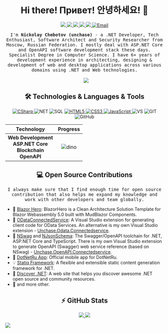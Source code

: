 <h1 align="center"> Hi there! Привет! 안녕하세요! 👋 </h1>
<p align="center" align='right'>
  <a target="_blank" href="https://unchase.ru">
    <img src="https://img.shields.io/badge/Website-unchase.ru-informational?style=for-the-badge&logo=github&logoColor=white" />
  </a>
  <a target="_blank" href="https://dev.to/unchase">
    <img src="https://img.shields.io/badge/dev.to-%2312100E.svg?&style=for-the-badge&logo=dev.to&logoColor=white" />
  </a>
  <a target="_blank" href="https://medium.com/@unchase">
    <img src="https://img.shields.io/badge/Medium%20-%231572B6.svg?&style=for-the-badge&logo=medium&logoColor=white" />
  </a>
  <a target="_blank" href="https://twitter.com/unchase12">
    <img src="https://img.shields.io/badge/Twitter%20-%231DA1F2.svg?&style=for-the-badge&logo=Twitter&logoColor=white" />
  </a>
  <a target="_blank" href="https://habr.com/ru/users/unchase">
    <img src="https://img.shields.io/badge/Habr%20-%AA1DAAF2.svg?&style=for-the-badge&logo=Habr&logoColor=white" />
  </a>
  <a target="_blank" href="mailto:spiritkola@hotmail.com">
    <img alt="Email" src="https://img.shields.io/badge/Email-0078D4.svg?&style=for-the-badge&logo=Microsoft-Outlook&logoColor=white" />
  </a>
</p>

<p align="center">
  <samp>I'm <b>Nickolay Chebotov (unchase)</b> - a .NET Developer, Tech Enthusiast, Software Architect and Security Researcher from Moscow, Russian Federation. I mostly deal with ASP.NET Core and OpenAPI software development stack these days. Specialist Degree in Computer Science. I have 6+ years of development experience in architecting, designing & development of web and desktop applications across various domains using .NET and Web technologies.
  </samp>
  <br/>
  <br/>
  <a href="https://www.buymeacoffee.com/nikolaychebotov" target="_blank" style="margin-left: 10px;"><img src="https://img.buymeacoffee.com/button-api/?text=Support me!&amp;emoji=🙏&amp;slug=nikolaychebotov&amp;button_colour=ff8614&amp;font_colour=000000&amp;font_family=Bree&amp;outline_colour=000000&amp;coffee_colour=FFDD00"></a>
</p>

<h2 align="center">🛠 Technologies & Languages & Tools</h2>

<p align="center" align='right'>
  <a target="_blank" href="https://github.com/unchase?tab=repositories&q=&type=&language=c%23">
    <img alt="CSharp" src="https://img.shields.io/badge/c%23%20-%23239120.svg?&style=for-the-badge&logo=c-sharp&logoColor=white" /> 
  </a>
  <img alt="NET" src="https://img.shields.io/badge/-.NET-5C2D91?style=for-the-badge&logo=%2ENET&logoColor=white" />
  <img alt="SQL" src="https://img.shields.io/badge/-SQL-4479A1?style=for-the-badge&logo=mysql&logoColor=black&textColor=black" />
  <a target="_blank" href="https://github.com/unchase?tab=repositories&q=&type=&language=html">
    <img alt="HTML5" src="https://img.shields.io/badge/html5%20-%23E34F26.svg?&style=for-the-badge&logo=html5&logoColor=white" />
  </a>
  <a target="_blank" href="https://github.com/unchase?tab=repositories&q=&type=&language=css">
    <img alt="CSS3" src="https://img.shields.io/badge/css3%20-%231572B6.svg?&style=for-the-badge&logo=css3&logoColor=white" /> 
  </a>
  <a target="_blank" href="https://github.com/unchase?tab=repositories&q=&type=&language=javascript">
    <img alt="JavaScript" src="https://img.shields.io/badge/javascript%20-%23323330.svg?&style=for-the-badge&logo=javascript&logoColor=%23F7DF1E" />
  </a>
  <img alt="VS" src="https://img.shields.io/badge/-VS-007ACC?style=for-the-badge&logo=visual-studio&logoColor=white" />
  <img alt="GIT" src="https://img.shields.io/badge/git%20-%23F05033.svg?&style=for-the-badge&logo=git&logoColor=white" /> 
  <img alt="GitHub" src="https://img.shields.io/badge/github%20-%23121011.svg?&style=for-the-badge&logo=github&logoColor=white" />
</p>

|Technology|Progress|
|:-:|:-:|
|**Web&#160;Development**<br>**ASP.NET Core**<br>**Blockchain**<br>**OpenAPI**|<img alt="dino" src="https://github.com/unchase/unchase/blob/master/dino.gif" /> |

<h2 align="center">💻 Open Source Contributions</h2>

<p align="center">
  <samp>I always make sure that I find enough time for open source contribution that also helps me expand my knowledge and work with other developers and team globally.</samp>
</p>

- 🛒 [Blazor Hero](https://github.com/blazorhero/CleanArchitecture): BlazorHero is a Clean Architecture Solution Template for Blazor Webassembly 5.0 built with MudBlazor Components.
- 📜 [ODataConnectedService](https://github.com/OData/ODataConnectedService): A Visual Studio extension for generating client code for OData Services. An alternative is my own Visual Studio extension - [Unchase.Odata.Connectedservice](https://github.com/unchase/Unchase.Odata.Connectedservice).
- 🔨 [NSwag](https://github.com/RicoSuter/NSwag) and [NJsonSchema](https://github.com/RicoSuter/NJsonSchema): The Swagger/OpenAPI toolchain for .NET, ASP.NET Core and TypeScript. There is my own Visual Studio extension to generate OpenAPI (Swagger) web service reference (based on NSwag) - [Unchase.OpenAPI.Connectedservice](https://github.com/unchase/Unchase.OpenAPI.Connectedservice).
- 📆 [DotNetRu App](https://github.com/DotNetRu/App): Official mobile app for DotNetRu.
- 💡 [Statiq Framework](https://github.com/statiqdev/Statiq.Framework): A flexible and extensible static content generation framework for .NET.
- 📘 [Discover .NET](https://github.com/daveaglick/discoverdotnet): A web site that helps you discover awesome .NET open source and community resources.
- 🥇 and more other.

<h2 align="center">⚡ GitHub Stats</h2>

<p align = "center">
  <a href="https://github.com/unchase">
    <img src = "https://github-readme-stats.vercel.app/api?username=unchase&show_icons=true&line_height=27">
  </a>
  <a href="https://github.com/unchase">
    <img src = "https://github-readme-stats.vercel.app/api/top-langs/?username=unchase&hide=css,html">
  </a>
</p>

<!-- It is https://yhype.me/ views count tracker, please remove it or use your own -->
![](https://hit.yhype.me/github/profile?user_id=29679226)

